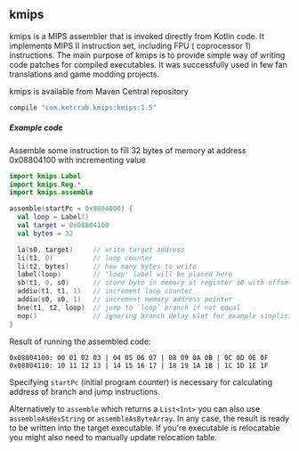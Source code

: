 kmips
-----

kmips is a MIPS assembler that is invoked directly from Kotlin code. It implements MIPS II instruction set, including FPU (
coprocessor 1) instructions. The main purpose of kmips is to provide simple way of writing code patches for compiled
executables. It was successfully used in few fan translations and game modding projects.

kmips is available from Maven Central repository

```groovy
compile "com.kotcrab.kmips:kmips:1.5"
```

##### Example code

Assemble some instruction to fill 32 bytes of memory at address 0x08804100 with incrementing value

```kotlin
import kmips.Label
import kmips.Reg.*
import kmips.assemble

assemble(startPc = 0x8804000) {
  val loop = Label()
  val target = 0x08804100
  val bytes = 32

  la(s0, target)     // write target address
  li(t1, 0)          // loop counter
  li(t2, bytes)      // how many bytes to write
  label(loop)        // 'loop' label will be placed here
  sb(t1, 0, s0)      // store byte in memory at register s0 with offset 0
  addiu(t1, t1, 1)   // increment loop counter
  addiu(s0, s0, 1)   // increment memory address pointer
  bne(t1, t2, loop)  // jump to `loop` branch if not equal
  nop()              // ignoring branch delay slot for example simplicity
}
```

Result of running the assembled code:

```
0x08804100: 00 01 02 03 | 04 05 06 07 | 08 09 0A 0B | 0C 0D 0E 0F
0x08804110: 10 11 12 13 | 14 15 16 17 | 18 19 1A 1B | 1C 1D 1E 1F
```

Specifying `startPc` (initial program counter) is necessary for calculating address of branch and jump instructions.

Alternatively to `assemble` which returns a `List<Int>` you can also use `assembleAsHexString` or
`assembleAsByteArray`. In any case, the result is ready to be written into the target executable. If you're executable is
relocatable you might also need to manually update relocation table. 
 
